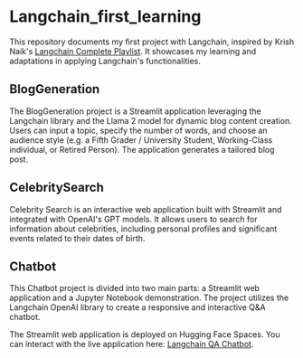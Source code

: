 # Langchain_first_learning
 This repository documents my first project with Langchain, inspired by Krish Naik's [Langchain Complete Playlist](https://www.youtube.com/watch?v=4O1rs7mrNDo&list=PLZoTAELRMXVORE4VF7WQ_fAl0L1Gljtar&index=1). It showcases my learning and adaptations in applying Langchain's functionalities.

## BlogGeneration
The BlogGeneration project is a Streamlit application leveraging the Langchain library and the Llama 2 model for dynamic blog content creation. Users can input a topic, specify the number of words, and choose an audience style (e.g.  a Fifth Grader / University Student, Working-Class individual, or Retired Person). The application generates a tailored blog post.

## CelebritySearch
Celebrity Search is an interactive web application built with Streamlit and integrated with OpenAI's GPT models. It allows users to search for information about celebrities, including personal profiles and significant events related to their dates of birth.

## Chatbot
This Chatbot project is divided into two main parts: a Streamlit web application and a Jupyter Notebook demonstration. The project utilizes the Langchain OpenAI library to create a responsive and interactive Q&A chatbot.

The Streamlit web application is deployed on Hugging Face Spaces. You can interact with the live application here: [Langchain QA Chatbot](https://huggingface.co/spaces/roselynnlcc/Langchain_QA_Chatbot).

